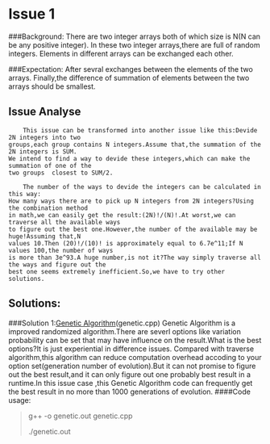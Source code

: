 Issue 1
=======
###Background:
        There are two integer arrays both of which size is N(N can be any positive integer).
    In these two integer arrays,there are full of random integers.
    Elements in different arrays can be exchanged each other.


###Expectation:
        After sevral exchanges between the elements of the two arrays.
    Finally,the difference of  summation of elements between the two arrays should be smallest. 


Issue Analyse
-------------
        This issue can be transformed into another issue like this:Devide 2N integers into two
    groups,each group contains N integers.Assume that,the summation of the 2N integers is SUM.
    We intend to find a way to devide these integers,which can make the summation of one of the
    two groups  closest to SUM/2.
    
        The number of the ways to devide the integers can be calculated in this way:
    How many ways there are to pick up N integers from 2N integers?Using the combination method
    in math,we can easily get the result:(2N)!/(N)!.At worst,we can traverse all the available ways
    to figure out the best one.However,the number of the available may be huge!Assuming that,N 
    values 10.Then (20)!/(10)! is approximately equal to 6.7e^11;If N values 100,the number of ways
    is more than 3e^93.A huge number,is not it?The way simply traverse all the ways and figure out the
    best one seems extremely inefficient.So,we have to try other solutions.

Solutions:
-------------
###Solution 1:[Genetic Algorithm](http://en.wikipedia.org/wiki/Genetic_algorithm)(genetic.cpp)
        Genetic Algorithm is a improved randomized algorithm.There are severl options like variation
    probability can be set that may have influence on the result.What is the best options?It is just
    experiential in difference issues.
        Compared with traverse algorithm,this algorithm can reduce computation overhead accoding to
    your option set(generation number of evolution).But it can not promise to figure out the best 
    result,and it can only figure out one probably best result in a runtime.In this issue case ,this
    Genetic Algorithm code can frequently get the best result in no more than 1000 generations of
    evolution.
####Code usage:
>g++ -o genetic.out genetic.cpp
> 
>./genetic.out




